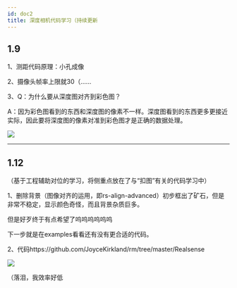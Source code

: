 ```yaml
---
id: doc2
title: 深度相机代码学习（持续更新
---
```

## 1.9

1、测距代码原理：小孔成像

2、摄像头帧率上限就30（……

3、Q：为什么要从深度图对齐到彩色图？

A：因为彩色图看到的东西和深度图的像素不一样。深度图看到的东西更多更接近实际，因此要将深度图的像素对准到彩色图才是正确的数据处理。

![](https://image-up-1304421499.cos.ap-guangzhou.myqcloud.com/img/20210109153039.jpg)

---
## 1.12

（基于工程辅助对位的学习，将侧重点放在了与“扣图”有关的代码学习中）

1、删除背景（图像对齐的运用，即rs-align-advanced）初步框出了矿石，但是非常不稳定，显示颜色奇怪，而且背景杂质巨多。

但是好歹终于有点希望了呜呜呜呜呜呜

下一步就是在examples看看还有没有更合适的代码。

2、代码https://github.com/JoyceKirkland/rm/tree/master/Realsense

![](https://image-up-1304421499.cos.ap-guangzhou.myqcloud.com/img/20210112222607.png)

（落泪，我效率好低
